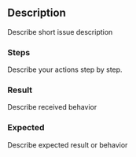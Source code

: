 ## Description
Describe short issue description

### Steps
Describe your actions step by step.

### Result
Describe received behavior


### Expected
Describe expected result or behavior
